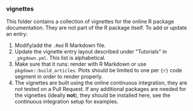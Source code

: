 ### vignettes

This folder contains a collection of vignettes for the online R package documentation. They are not part of the R package itself. To add or update an entry:

1. Modify/add the `.Rmd` R Markdown file.
2. Update the vignette entry layout described under "Tutorials" in `_pkgdown.yml`. This list is alphabetical.
4. Make sure that it runs: render with R Markdown or use `pkgdown::build_articles`. Plots should be limited to one per `{r}` code segment in order to render properly.
5. The vignettes are built using the online continuous integration, they are not tested on a Pull Request. If any additional packages are needed for the vignettes (ideally **not**), they should be installed here, see the continuous integration setup for examples.
